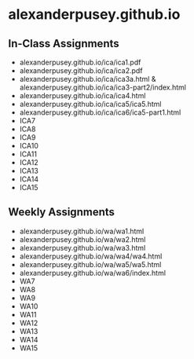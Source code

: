 # alexanderpusey.github.io

## In-Class Assignments

- alexanderpusey.github.io/ica/ica1.pdf
- alexanderpusey.github.io/ica/ica2.pdf
- alexanderpusey.github.io/ica/ica3a.html & alexanderpusey.github.io/ica/ica3-part2/index.html
- alexanderpusey.github.io/ica/ica4.html
- alexanderpusey.github.io/ica/ica5/ica5.html
- alexanderpusey.github.io/ica/ica6/ica5-part1.html
- ICA7
- ICA8
- ICA9
- ICA10
- ICA11
- ICA12
- ICA13
- ICA14
- ICA15

## Weekly Assignments

- alexanderpusey.github.io/wa/wa1.html
- alexanderpusey.github.io/wa/wa2.html
- alexanderpusey.github.io/wa/wa3.html
- alexanderpusey.github.io/wa/wa4/wa4.html
- alexanderpusey.github.io/wa/wa5/wa5.html
- alexanderpusey.github.io/wa/wa6/index.html
- WA7
- WA8
- WA9
- WA10
- WA11
- WA12
- WA13
- WA14
- WA15